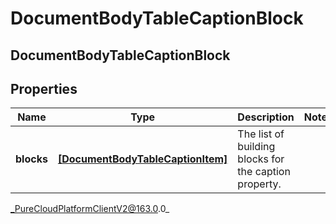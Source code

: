 # DocumentBodyTableCaptionBlock

## DocumentBodyTableCaptionBlock

## Properties

|Name | Type | Description | Notes|
|------------ | ------------- | ------------- | -------------|
| **blocks** | [**[DocumentBodyTableCaptionItem]**](DocumentBodyTableCaptionItem) | The list of building blocks for the caption property. | |



_PureCloudPlatformClientV2@163.0.0_
